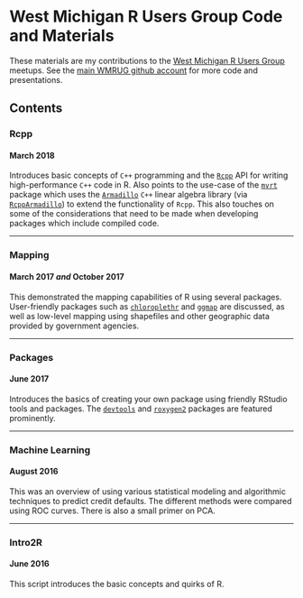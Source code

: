 West Michigan R Users Group Code and Materials
==============================================

These materials are my contributions to the [West Michigan R Users Group](https://www.meetup.com/West-Michigan-R-Users-Group/) meetups. See the [main WMRUG github account](https://github.com/WestMichiganRUserGroup) for more code and presentations.

Contents
--------

### Rcpp
#### March 2018
Introduces basic concepts of `C++` programming and the [`Rcpp`](https://github.com/RcppCore/Rcpp) API for writing high-performance `C++` code in R. Also points to the use-case of the [`mvrt`](https://github.com/pegeler/mvrt) package which uses the [`Armadillo`](https://github.com/conradsnicta/armadillo) `C++` linear algebra library (via [`RcppArmadillo`](https://github.com/RcppCore/RcppArmadillo)) to extend the functionality of `Rcpp`. This also touches on some of the considerations that need to be made when developing packages which include compiled code.

---

### Mapping 
#### March 2017 *and* October 2017
This demonstrated the mapping capabilities of R using several packages. User-friendly packages such as [`chloroplethr`](https://github.com/trulia/choroplethr) and [`ggmap`](https://github.com/dkahle/ggmap) are discussed, as well as low-level mapping using shapefiles and other geographic data provided by government agencies.

---

### Packages
#### June 2017
Introduces the basics of creating your own package using friendly RStudio tools and packages. The [`devtools`](https://github.com/r-lib/devtools) and [`roxygen2`](https://github.com/klutometis/roxygen) packages are featured prominently.

---

### Machine Learning 
#### August 2016
This was an overview of using various statistical modeling and algorithmic techniques to predict credit defaults. The different methods were compared using ROC curves. There is also a small primer on PCA.

---

### Intro2R
#### June 2016
This script introduces the basic concepts and quirks of R.
